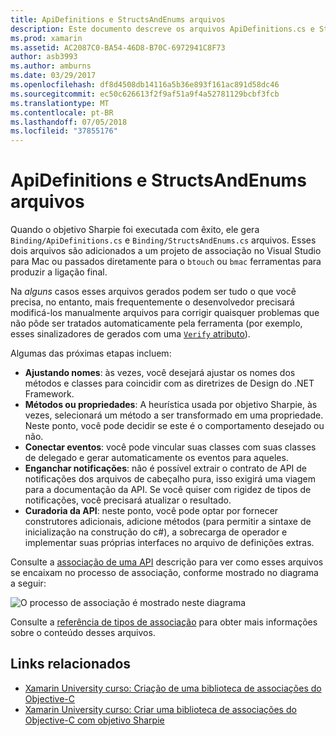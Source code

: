 ```yaml
---
title: ApiDefinitions e StructsAndEnums arquivos
description: Este documento descreve os arquivos ApiDefinitions.cs e StructsAndEnums.cs que gera Sharpie objetivo. Esses arquivos, em seguida, são usados para acessar o código de Objective-C do c#.
ms.prod: xamarin
ms.assetid: AC2087C0-BA54-46D8-B70C-6972941C8F73
author: asb3993
ms.author: amburns
ms.date: 03/29/2017
ms.openlocfilehash: df8d4508db14116a5b36e893f161ac891d58dc46
ms.sourcegitcommit: ec50c626613f2f9af51a9f4a52781129bcbf3fcb
ms.translationtype: MT
ms.contentlocale: pt-BR
ms.lasthandoff: 07/05/2018
ms.locfileid: "37855176"
---
```

# <a name="apidefinitions--structsandenums-files"></a>ApiDefinitions e StructsAndEnums arquivos

Quando o objetivo Sharpie foi executada com êxito, ele gera `Binding/ApiDefinitions.cs` e `Binding/StructsAndEnums.cs` arquivos.
Esses dois arquivos são adicionados a um projeto de associação no Visual Studio para Mac ou passados diretamente para o `btouch` ou `bmac` ferramentas para produzir a ligação final.

Na *alguns* casos esses arquivos gerados podem ser tudo o que você precisa, no entanto, mais frequentemente o desenvolvedor precisará modificá-los manualmente arquivos para corrigir quaisquer problemas que não pôde ser tratados automaticamente pela ferramenta (por exemplo, esses sinalizadores de gerados com uma [ `Verify` atributo](~/cross-platform/macios/binding/objective-sharpie/platform/verify.md)).

Algumas das próximas etapas incluem:

- **Ajustando nomes**: às vezes, você desejará ajustar os nomes dos métodos e classes para coincidir com as diretrizes de Design do .NET Framework.
- **Métodos ou propriedades**: A heurística usada por objetivo Sharpie, às vezes, selecionará um método a ser transformado em uma propriedade. Neste ponto, você pode decidir se este é o comportamento desejado ou não.
- **Conectar eventos**: você pode vincular suas classes com suas classes de delegado e gerar automaticamente os eventos para aqueles.
- **Enganchar notificações**: não é possível extrair o contrato de API de notificações dos arquivos de cabeçalho pura, isso exigirá uma viagem para a documentação da API. Se você quiser com rigidez de tipos de notificações, você precisará atualizar o resultado.
- **Curadoria da API**: neste ponto, você pode optar por fornecer construtores adicionais, adicione métodos (para permitir a sintaxe de inicialização na construção do c#), a sobrecarga de operador e implementar suas próprias interfaces no arquivo de definições extras.

Consulte a [associação de uma API](~/cross-platform/macios/binding/objective-c-libraries.md) descrição para ver como esses arquivos se encaixam no processo de associação, conforme mostrado no diagrama a seguir:

![](apidefinitions-structsandenums-images/binding-flowchart.png "O processo de associação é mostrado neste diagrama")

Consulte a [referência de tipos de associação](~/cross-platform/macios/binding/binding-types-reference.md) para obter mais informações sobre o conteúdo desses arquivos.

## <a name="related-links"></a>Links relacionados

- [Xamarin University curso: Criação de uma biblioteca de associações do Objective-C](https://university.xamarin.com/classes/track/all#building-an-objective-c-bindings-library)
- [Xamarin University curso: Criar uma biblioteca de associações do Objective-C com objetivo Sharpie](https://university.xamarin.com/classes/track/all#build-an-objective-c-bindings-library-with-objective-sharpie)
